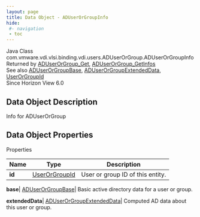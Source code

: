 ```yaml
---
layout: page
title: Data Object - ADUserOrGroupInfo
hide:
 #- navigation
 - toc
---
```






Java Class
    com.vmware.vdi.vlsi.binding.vdi.users.ADUserOrGroup.ADUserOrGroupInfo  
Returned by
     [ADUserOrGroup_Get](vdi.users.ADUserOrGroup.md#get), [ADUserOrGroup_GetInfos](vdi.users.ADUserOrGroup.md#getInfos)  
See also
     [ADUserOrGroupBase](vdi.users.ADUserOrGroup.ADUserOrGroupBase.md), [ADUserOrGroupExtendedData](vdi.users.ADUserOrGroup.ADUserOrGroupExtendedData.md), [UserOrGroupId](vdi.entity.UserOrGroupId.md)  
Since 
    Horizon View 6.0

## Data Object Description 

Info for ADUserOrGroup 

## Data Object Properties

Properties

Name |  Type |  Description   
---|---|---  
**id**| [UserOrGroupId](vdi.entity.UserOrGroupId.md)|  User or group ID of this entity.   
  
**base**| [ADUserOrGroupBase](vdi.users.ADUserOrGroup.ADUserOrGroupBase.md)|  Basic active directory data for a user or group.   
  
**extendedData**| [ADUserOrGroupExtendedData](vdi.users.ADUserOrGroup.ADUserOrGroupExtendedData.md)|  Computed AD data about this user or group.   
  
  
  
  
  
  

